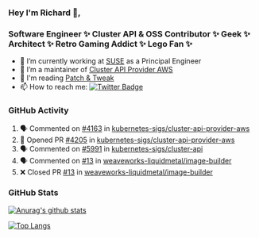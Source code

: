 ### Hey I'm Richard 👋, 

<h3 align="left">Software Engineer ✨ Cluster API & OSS Contributor ✨ Geek ✨ Architect ✨ Retro Gaming Addict ✨ Lego Fan ✨</h3>

- 🔭 I’m currently working at [SUSE](https://www.suse.com/) as a Principal Engineer
- 👯 I’m a maintainer of [Cluster API Provider AWS](https://github.com/kubernetes-sigs/cluster-api-provider-aws)
- 💬 I'm reading [Patch & Tweak](https://bjooks.com/products/patch-tweak-exploring-modular-synthesis)
- 📫 How to reach me: [![Twitter Badge](https://img.shields.io/badge/-@fruit_case-00acee?style=flat&logo=Twitter&logoColor=white)](https://twitter.com/intent/follow?screen_name=fruit_case "Follow on Twitter")

### GitHub Activity 

<!--START_SECTION:activity-->
1. 🗣 Commented on [#4163](https://github.com/kubernetes-sigs/cluster-api-provider-aws/issues/4163) in [kubernetes-sigs/cluster-api-provider-aws](https://github.com/kubernetes-sigs/cluster-api-provider-aws)
2. 💪 Opened PR [#4205](https://github.com/kubernetes-sigs/cluster-api-provider-aws/pull/4205) in [kubernetes-sigs/cluster-api-provider-aws](https://github.com/kubernetes-sigs/cluster-api-provider-aws)
3. 🗣 Commented on [#5991](https://github.com/kubernetes-sigs/cluster-api/issues/5991) in [kubernetes-sigs/cluster-api](https://github.com/kubernetes-sigs/cluster-api)
4. 🗣 Commented on [#13](https://github.com/weaveworks-liquidmetal/image-builder/issues/13) in [weaveworks-liquidmetal/image-builder](https://github.com/weaveworks-liquidmetal/image-builder)
5. ❌ Closed PR [#13](https://github.com/weaveworks-liquidmetal/image-builder/pull/13) in [weaveworks-liquidmetal/image-builder](https://github.com/weaveworks-liquidmetal/image-builder)
<!--END_SECTION:activity-->

### GitHub Stats

[![Anurag's github stats](https://github-readme-stats.vercel.app/api?username=richardcase&count_private=true&show_icons=true)](https://github.com/anuraghazra/github-readme-stats)

[![Top Langs](https://github-readme-stats.vercel.app/api/top-langs/?username=richardcase&hide=html&layout=compact)](https://github.com/anuraghazra/github-readme-stats)
